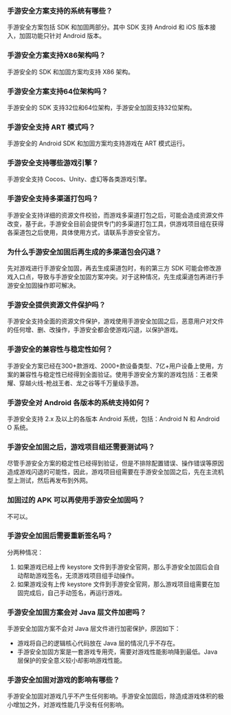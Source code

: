 ###  手游安全方案支持的系统有哪些？
手游安全方案包括 SDK 和加固两部分。其中 SDK 支持 Android 和 iOS 版本接入，加固功能只针对 Android 版本。

###  手游安全方案支持X86架构吗？
手游安全的 SDK 和加固方案均支持 X86 架构。

###  手游安全方案支持64位架构吗？
手游安全的 SDK 支持32位和64位架构，手游安全加固支持32位架构。

###  手游安全支持 ART 模式吗？
手游安全的 Android SDK 和加固方案均支持游戏在 ART 模式运行。

###  手游安全支持哪些游戏引擎？
手游安全支持 Cocos、Unity、虚幻等各类游戏引擎。

###  手游安全支持多渠道打包吗？
手游安全支持详细的资源文件校验，而游戏多渠道打包之后，可能会造成资源文件改变，基于此，手游安全目前会提供专门的多渠道打包工具，供游戏项目组在获得各渠道包之后使用，具体使用方式，请联系手游安全官方。

###  为什么手游安全加固后再生成的多渠道包会闪退？
先对游戏进行手游安全加固，再去生成渠道包时，有的第三方 SDK 可能会修改游戏入口点，导致与手游安全加固方案冲突。对于这种情况，先生成渠道包再进行手游安全加固操作即可解决。

###  手游安全提供资源文件保护吗？
手游安全支持全面的资源文件保护，游戏使用手游安全加固之后，恶意用户对文件的任何增、删、改操作，手游安全都会使游戏闪退，以保护游戏。

###  手游安全的兼容性与稳定性如何？
手游安全方案已经在300+款游戏、2000+款设备类型、7亿+用户设备上使用，方案的兼容性与稳定性已经得到全面验证。使用手游安全方案的游戏包括：王者荣耀、穿越火线-枪战王者、龙之谷等千万量级手游。

###  手游安全对 Android 各版本的系统支持如何？
手游安全支持 2.x 及以上的各版本 Android 系统，包括：Android N 和 Android O 系统。

###  手游安全加固之后，游戏项目组还需要测试吗？
尽管手游安全方案的稳定性已经得到验证，但是不排除配置错误、操作错误等原因造成游戏闪退的可能性，因此，游戏项目组需要在手游安全加固之后，先在主流机型上测试，然后再发布到外网。

### 加固过的 APK 可以再使用手游安全加固吗？
不可以。

###  手游安全加固后需要重新签名吗？
分两种情况：
1. 如果游戏已经上传 keystore 文件到手游安全官网，那么手游安全加固后会自动帮助游戏签名，无须游戏项目组手动操作。
2. 如果游戏没有上传 keystore 文件到手游安全官网，那么游戏项目组需要在加固完成后，自己手动签名，再运行游戏。

###  手游安全加固方案会对 Java 层文件加密吗？
手游安全加固方案不会对 Java 层文件进行加密保护，原因如下：
- 游戏将自己的逻辑核心代码放在 Java 层的情况几乎不存在。
- 手游安全加固方案是一套游戏专用壳，需要对游戏性能影响降到最低。Java 层保护的安全意义较小却影响游戏性能。

###  手游安全加固对游戏的影响有哪些？
手游安全加固对游戏几乎不产生任何影响。手游安全加固后，除造成游戏体积的极小增加之外，对游戏性能几乎没有任何影响。

